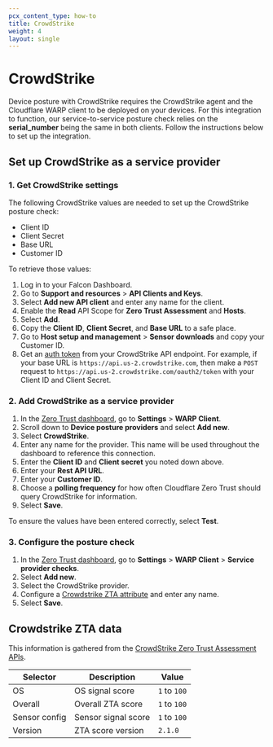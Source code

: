 ```yaml
---
pcx_content_type: how-to
title: CrowdStrike
weight: 4
layout: single
---
```


# CrowdStrike

Device posture with CrowdStrike requires the CrowdStrike agent and the Cloudflare WARP client to be deployed on your devices. For this integration to function, our service-to-service posture check relies on the **serial_number** being the same in both clients. Follow the instructions below to set up the integration.

## Set up CrowdStrike as a service provider

### 1. Get CrowdStrike settings

The following CrowdStrike values are needed to set up the CrowdStrike posture check:

- Client ID
- Client Secret
- Base URL
- Customer ID

To retrieve those values:

1. Log in to your Falcon Dashboard.
2. Go to **Support and resources** > **API Clients and Keys**.
3. Select **Add new API client** and enter any name for the client.
4. Enable the **Read** API Scope for **Zero Trust Assessment** and **Hosts**.
5. Select **Add**.
6. Copy the **Client ID**, **Client Secret**, and **Base URL** to a safe place.
7. Go to **Host setup and management** > **Sensor downloads** and copy your Customer ID.
8. Get an [auth token](https://falcon.us-2.crowdstrike.com/documentation/93/oauth2-auth-token-apis) from your CrowdStrike API endpoint. For example, if your base URL is `https://api.us-2.crowdstrike.com`, then make a `POST` request to `https://api.us-2.crowdstrike.com/oauth2/token` with your Client ID and Client Secret.

### 2. Add CrowdStrike as a service provider

1. In the [Zero Trust dashboard](https://dash.teams.cloudflare.com), go to **Settings** > **WARP Client**.
2. Scroll down to **Device posture providers** and select **Add new**.
3. Select **CrowdStrike**.
4. Enter any name for the provider. This name will be used throughout the dashboard to reference this connection.
5. Enter the **Client ID** and **Client secret** you noted down above.
6. Enter your **Rest API URL**.
7. Enter your **Customer ID**.
8. Choose a **polling frequency** for how often Cloudflare Zero Trust should query CrowdStrike for information.
9. Select **Save**.

To ensure the values have been entered correctly, select **Test**.

### 3. Configure the posture check

1. In the [Zero Trust dashboard](https://dash.teams.cloudflare.com), go to **Settings** > **WARP Client** > **Service provider checks**.
2. Select **Add new**.
3. Select the CrowdStrike provider.
4. Configure a [Crowdstrike ZTA attribute](#crowdstrike-zta-data) and enter any name.
5. Select **Save**.

## Crowdstrike ZTA data

This information is gathered from the [CrowdStrike Zero Trust Assessment APIs](https://falcon.us-2.crowdstrike.com/documentation/156/zero-trust-assessment-apis).

| Selector      | Description          | Value    |
| ------------- | ---------------------|----------|
| OS            | OS signal score      | `1` to `100` |
| Overall       | Overall ZTA score    | `1` to `100` |
| Sensor config | Sensor signal score  | `1` to `100` |
| Version       | ZTA score version    | `2.1.0`      |
